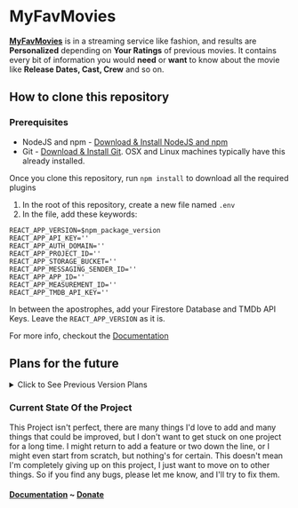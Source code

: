 # MyFavMovies
[**MyFavMovies**](https://puckyeu.github.io/MyFavMovies/) is in a streaming service like fashion, and results are **Personalized** depending on **Your Ratings** of previous movies. It contains every bit of information you would **need** or **want** to know about the movie like **Release Dates, Cast, Crew** and so on.

## How to clone this repository

### Prerequisites
* NodeJS and npm - [Download & Install NodeJS and npm](https://nodejs.org/en/download/)
* Git - [Download & Install Git](https://git-scm.com/downloads). OSX and Linux machines typically have this already installed.

Once you clone this repository, run `npm install` to download all the required plugins

1. In the root of this repository, create a new file named `.env`
2. In the file, add these keywords:
```env
REACT_APP_VERSION=$npm_package_version
REACT_APP_API_KEY=''
REACT_APP_AUTH_DOMAIN=''
REACT_APP_PROJECT_ID=''
REACT_APP_STORAGE_BUCKET=''
REACT_APP_MESSAGING_SENDER_ID=''
REACT_APP_APP_ID=''
REACT_APP_MEASUREMENT_ID=''
REACT_APP_TMDB_API_KEY=''
```
In between the apostrophes, add your Firestore Database and TMDb API Keys. Leave the `REACT_APP_VERSION` as it is.

For more info, checkout the [Documentation](https://github.com/PuckyEU/MyFavMovies/wiki)

## Plans for the future
<details><summary>Click to See Previous Version Plans</summary>
<p>

#### v0.7.0:
- [x] Actor Page
#### v0.8.0:
- [x] Website Footer
- [x] Movie Searching
#### v0.9.0:
- [x] TV Page
#### v1.0.0:
- [x] Movie & Actor Lists
- [x] Movie Recommendations

</p>
</details>

### Current State Of the Project
This Project isn't perfect, there are many things I'd love to add and many things that could be improved, but I don't want to get stuck on one project for a long time. I might return to add a feature or two down the line, or I might even start from scratch, but nothing's for certain. This doesn't mean I'm completely giving up on this project, I just want to move on to other things. So if you find any bugs, please let me know, and I'll try to fix them.

#### [Documentation](https://github.com/PuckyEU/MyFavMovies/wiki) ~ [Donate](https://www.buymeacoffee.com/puckyeu)
